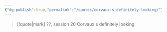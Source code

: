 ```yaml
---
{"dg-publish":true,"permalink":"/quotes/corvaux-s-definitely-looking/"}
---
```




> [!quote|mark] ??, session 20
> Corvaux's definitely looking.


